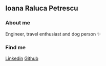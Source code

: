 ## Ioana Raluca Petrescu

### About me
Engineer, travel enthusiast and dog person ✨

### Find me
[Linkedin](https://www.linkedin.com/in/ioanarpetrescu/)
[Github](https://github.com/ralucapetrescu)
